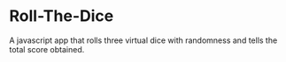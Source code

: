 # Roll-The-Dice
A javascript app that rolls three virtual dice with randomness and tells the total score obtained.
